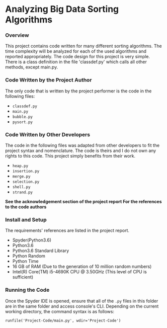 # Analyzing Big Data Sorting Algorithms
### Overview
This project contains code written for many different sorting
algorithms. The time complexity will be analyzed for each of
the used algorithms and reported appropriately. The code
design for this project is very simple. There is a class
definition in the file 'classdef.py' which calls all
other methods, except main.py. 


### Code Written by the Project Author
The only code that is written by the project performer
is the code in the following files:
* `classdef.py`
* `main.py`
* `bubble.py`
* `pysort.py`

### Code Written by Other Developers
The code in the following files was adapted from other
developers to fit the project syntax and nomenclature.
The code is theirs and I do not own any rights to this
code. This project simply benefits from their work.

* `heap.py`
* `insertion.py`
* `merge.py`
* `selection.py`
* `shell.py`
* `strand.py`

**See the acknowledgement section of the project report 
For the references to the code authors**

### Install and Setup
The requirements' references are listed in the project report.
* Spyder(Python3.6)
* Python3.6
* Python3.6 Standard Library
* Python Random
* Python Time
* 16 GB of RAM (Due to the generation of 10 million random numbers)
* Intel(R) Core(TM) i5-4690K CPU  @ 3.50GHz (This level of CPU is sufficient)

### Running the Code
Once the Spyder IDE is opened, ensure that all of the `.py`
files in this folder are in the same folder and access console's CLI.
Depending on
the current working directory, the command syntax is as follows:
```
runfile('Project-Code/main.py', wdir='Project-Code')
```
